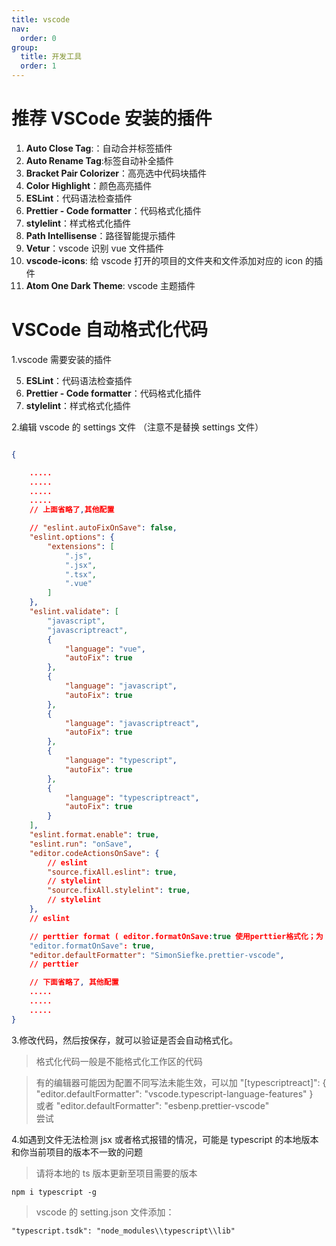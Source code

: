 ```yaml
---
title: vscode
nav:
  order: 0
group:
  title: 开发工具
  order: 1
---
```


# 推荐 VSCode 安装的插件

1. **Auto Close Tag**:：自动合并标签插件
2. **Auto Rename Tag**:标签自动补全插件
3. **Bracket Pair Colorizer**：高亮选中代码块插件
4. **Color Highlight**：颜色高亮插件
5. **ESLint**：代码语法检查插件
6. **Prettier - Code formatter**：代码格式化插件
7. **stylelint**：样式格式化插件
8. **Path Intellisense**：路径智能提示插件
9. **Vetur**：vscode 识别 vue 文件插件
10. **vscode-icons**: 给 vscode 打开的项目的文件夹和文件添加对应的 icon 的插件
11. **Atom One Dark Theme**: vscode 主题插件

# VSCode 自动格式化代码

1.vscode 需要安装的插件

5. **ESLint**：代码语法检查插件
6. **Prettier - Code formatter**：代码格式化插件
7. **stylelint**：样式格式化插件

2.编辑 vscode 的 settings 文件 （注意不是替换 settings 文件）

```json

{

    .....
    .....
    .....
    .....
    // 上面省略了,其他配置

    // "eslint.autoFixOnSave": false,
    "eslint.options": {
        "extensions": [
            ".js",
            ".jsx",
            ".tsx",
            ".vue"
        ]
    },
    "eslint.validate": [
        "javascript",
        "javascriptreact",
        {
            "language": "vue",
            "autoFix": true
        },
        {
            "language": "javascript",
            "autoFix": true
        },
        {
            "language": "javascriptreact",
            "autoFix": true
        },
        {
            "language": "typescript",
            "autoFix": true
        },
        {
            "language": "typescriptreact",
            "autoFix": true
        }
    ],
    "eslint.format.enable": true,
    "eslint.run": "onSave",
    "editor.codeActionsOnSave": {
        // eslint
        "source.fixAll.eslint": true,
        // stylelint
        "source.fixAll.stylelint": true,
        // stylelint
    },
    // eslint

    // perttier format ( editor.formatOnSave:true 使用perttier格式化；为 false 使用 eslint 格式化 )
    "editor.formatOnSave": true,
    "editor.defaultFormatter": "SimonSiefke.prettier-vscode",
    // perttier

    // 下面省略了, 其他配置
    .....
    .....
    .....
}

```

3.修改代码，然后按保存，就可以验证是否会自动格式化。

> 格式化代码一般是不能格式化工作区的代码

> 有的编辑器可能因为配置不同写法未能生效，可以加 "[typescriptreact]": { "editor.defaultFormatter": "vscode.typescript-language-features" }  
> 或者 "editor.defaultFormatter": "esbenp.prettier-vscode"  
> 尝试

4.如遇到文件无法检测 jsx 或者格式报错的情况，可能是 typescript 的本地版本和你当前项目的版本不一致的问题

> 请将本地的 ts 版本更新至项目需要的版本

```
npm i typescript -g
```

> vscode 的 setting.json 文件添加：

```
"typescript.tsdk": "node_modules\\typescript\\lib"
```
